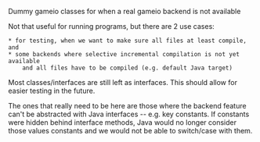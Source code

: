 Dummy gameio classes for when a real gameio backend is not available

Not that useful for running programs, but there are 2 use cases:

    * for testing, when we want to make sure all files at least compile, and
    * some backends where selective incremental compilation is not yet available
        and all files have to be compiled (e.g. default Java target)

Most classes/interfaces are still left as interfaces. This should allow for
easier testing in the future.

The ones that really need to be here are those where the backend feature can't
be abstracted with Java interfaces -- e.g. key constants. If constants
were hidden behind interface methods, Java would no longer consider those values
constants and we would not be able to switch/case with them.
